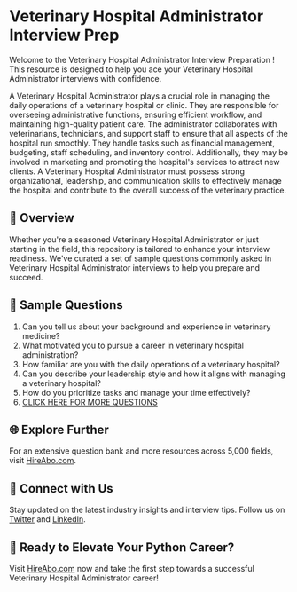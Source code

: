# Veterinary Hospital Administrator Interview Prep

Welcome to the Veterinary Hospital Administrator Interview Preparation ! This resource is designed to help you ace your Veterinary Hospital Administrator interviews with confidence.

A Veterinary Hospital Administrator plays a crucial role in managing the daily operations of a veterinary hospital or clinic. They are responsible for overseeing administrative functions, ensuring efficient workflow, and maintaining high-quality patient care. The administrator collaborates with veterinarians, technicians, and support staff to ensure that all aspects of the hospital run smoothly. They handle tasks such as financial management, budgeting, staff scheduling, and inventory control. Additionally, they may be involved in marketing and promoting the hospital's services to attract new clients. A Veterinary Hospital Administrator must possess strong organizational, leadership, and communication skills to effectively manage the hospital and contribute to the overall success of the veterinary practice.

## 🚀 Overview

Whether you're a seasoned Veterinary Hospital Administrator or just starting in the field, this repository is tailored to enhance your interview readiness. We've curated a set of sample questions commonly asked in Veterinary Hospital Administrator interviews to help you prepare and succeed.

## 📝 Sample Questions

1. Can you tell us about your background and experience in veterinary medicine?
2. What motivated you to pursue a career in veterinary hospital administration?
3. How familiar are you with the daily operations of a veterinary hospital?
4. Can you describe your leadership style and how it aligns with managing a veterinary hospital?
5. How do you prioritize tasks and manage your time effectively?
6. [CLICK HERE FOR MORE QUESTIONS](https://hireabo.com/job/24_0_42/Veterinary%20Hospital%20Administrator)

## 🌐 Explore Further

For an extensive question bank and more resources across 5,000 fields, visit [HireAbo.com](https://www.hireabo.com).

## 📱 Connect with Us

Stay updated on the latest industry insights and interview tips. Follow us on [Twitter](https://twitter.com/hireabo) and [LinkedIn](https://www.linkedin.com/in/hire-abo-3609972a8/).

## 🚀 Ready to Elevate Your Python Career?

Visit [HireAbo.com](https://www.hireabo.com) now and take the first step towards a successful Veterinary Hospital Administrator career!